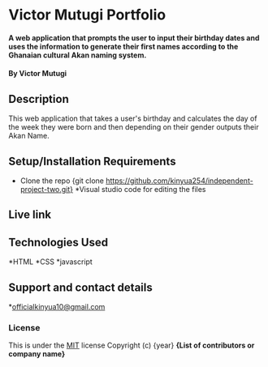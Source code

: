 # Victor Mutugi Portfolio
#### A web application that prompts the user to input their birthday dates and uses the information to generate their first names according to the Ghanaian cultural Akan naming system.
#### By **Victor Mutugi**
## Description
This web application that takes a user's birthday and calculates the day of the week they were born and then depending on their gender outputs their Akan Name. 
## Setup/Installation Requirements
* Clone the repo {git clone https://github.com/kinyua254/independent-project-two.git}
*Visual studio code for editing the files
## Live link

## Technologies Used
*HTML
*CSS
*javascript
## Support and contact details
*officialkinyua10@gmail.com
### License
This is under the [MIT](LICENSE) license
Copyright (c) {year} **{List of contributors or company name}**